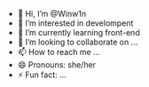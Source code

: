 - 👋 Hi, I’m @Winw1n
- 👀 I’m interested in develompent
- 🌱 I’m currently learning front-end
- 💞️ I’m looking to collaborate on ...
- 📫 How to reach me ...
- 😄 Pronouns: she/her
- ⚡ Fun fact: ...

<!---
Winw1n/Winw1n is a ✨ special ✨ repository because its `README.md` (this file) appears on your GitHub profile.
You can click the Preview link to take a look at your changes.
--->
